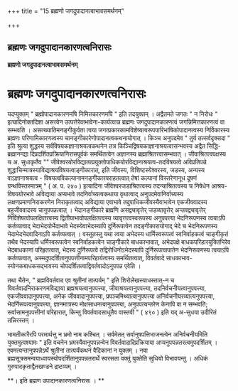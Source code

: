 +++
title = "15 ब्रह्मणो जगदुपादानत्वाभावसमर्थनम्"

+++


## ब्रह्मणः जगदुपादानकारणत्वनिरासः

**ब्रह्मणो जगदुपादानत्वाभावसमर्थनम्**

# ब्रह्मणः जगदुपादानकारणत्वनिरासः

यदप्युक्तम् " ब्रह्मोपादानकारणमषि निमित्तकारणमपि " इति तदयुक्तम् । अद्वैतमते जगतः " न निरोधः " इत्यादिनोक्तदिशा असत्त्वेन उत्पत्तेरेवाभावेना-कार्यत्वान्न ब्रह्मणः जगदुपादानकारणत्वं जगन्निमित्तकारणत्वं वा सम्भवति । असत्ख्यातिमनङ्गीकुर्वता त्वया जगत्प्रकारकामविशेष्यत्वरूपपारिभाषिकोपादानत्वस्य निर्विकारस्य ब्रह्मणः परिणामिकारणत्वस्य चानङ्गीकारेणोपादानत्वकथनायोगात् । किञ्च अनुपदमेव " तुर्य तत्सर्वदृक्सदा ” इति श्रुत्या शुद्धस्य सर्वविषयकज्ञानाश्रयत्वकथनेन तत्र किञ्चिद्विषयकाज्ञानाश्रयत्वासन्भवस्य अद्वैत सिद्धि- ब्रह्मानन्द्या दिप्रदर्शितप्रक्रियानिरासपूर्वकं समर्थितत्वेन अज्ञानस्य ब्रह्माश्रितत्त्वासम्भवात् । जीवाश्रितत्वपक्षस्य च अ. सुधाकृतैव "" जीवेश्वरयोरविद्यातत्प्रयुक्तोपाधिकयोरविद्यानाश्रयत्व-तदविषयत्वे अविप्रतिपन्ने शुद्धाचिन्मात्रस्याविद्याश्रयविषयत्वाङ्गीकारात्, इति जीवस्य, विशिष्टस्येश्वरस्य, जडस्य, अन्यस्य वाऽज्ञानाश्रयत्व - विषयत्वविकल्पानामनङ्गीकारपराहतत्वात् तेषां कल्पानां विस्तरेणानूध दूषणं ग्रन्थविस्तरमात्रम् " ( अ. प. २४० ) इत्यादिना जीवेश्वरजडाश्रितत्वस्य तदन्याश्रितत्वस्य च निषेधेन आश्रय-विषययोरभावे अविद्याया अप्यभावे तदनिर्वाच्यत्वकथाया वृथात्वाद् अनुपदमेवानिर्वाच्यस्य लक्षणप्रमाणनिराकरणेन निराकृतत्वाद् अविद्याया एवाभावे तदुपाधिकजीवस्यैवाभावेन एकजीववादस्य बहुजीववादस्य चानुपपन्नत्वात् । भेदानङ्गीकारे ब्रह्मणि असद्व्यावृत्तेर् जडव्यावृत्तेर् अन्तवद्व्यावृत्तेर् निर्विशेषत्वोपलक्षितत्त्वस्य द्वितीयाभावोपलक्षितत्वस्य व्यावृत्तत्वस्वरूपस्य अनुपपत्त्या भेदनिरूपणस्य त्वयाऽपि कर्तव्यत्वाद् भेदाभेदयोर्भेदाभावे भेदस्येवाभेदस्यापि दुर्निरूपत्वेन तदङ्गीकारायोगाद् भेदे च भेदनिरूपणस्य भेदाभेदभेदवादिनाऽपि कर्तव्यत्वात् । वस्तुतस्तु यथा त्वया अभेदस्य धार्मिस्वरूपत्वं स्वनिर्वाहकत्वं चाङ्गीकृतं तथैव भेदस्यापि धर्मिस्वरूपत्वेन स्वनिर्वाहकत्वेन चाङ्गीकारे बाधकाभावात्, अभेदपक्षे बाधकपरिहारयुक्तिभिरेव भेदबाधकानां परिहृतत्वात्, भेदस्य दुर्निरूपत्वे तद्विरोधिनोऽभेदस्यापि दुर्निरूपत्वापातेन भेदनिरूपणस्य त्वयाऽपि कर्तव्यत्वात्, अस्मदुपदर्शितानुपपत्तीनामपरिहार्यत्वस्य समर्थितत्वात्, विवर्तवादे साधकाभाव- स्योनकबाधकसद्भावस्य चोपदर्शितत्वाद्विवर्तवादोऽनुपपन्न एवेति ।

तथा चैतेन, " ब्रह्मविवर्तवाद एव श्रुतीनां तात्पर्यम् " इति शिरोलेखस्याधस्तात्-न च विवर्तवादनिराकरणमविद्याया ब्रह्मश्रयत्वानुपपत्त्या, जीवाश्रयत्वानुपपत्त्या, तदनिर्वचनीयत्वानुपपत्त्या, एकजीववादानुपपत्त्या, अनेक जीववादानुपपत्त्या, प्रपञ्चमिथ्यात्वानुपपत्त्या अनिर्वचनीयरव्यात्यनुपपत्त्या, भेदर्निरूपत्वानुपपत्त्या, ज्ञानमात्रस्य मोक्षसाधनत्वानुपपत्त्या, अनुपपत्यन्तरेण केनापि वा न सम्भवति; सर्वासामनुपपत्तीनां परिहारात्, किन्तु विवर्तवादसाधुतैव वास्तवी " ( ४९० ) इति यद् अ-सुधया उदीरितं तन्निरस्तम् ।

भामतीकारैरपि परमार्थत्तु न भ्रमो नाम कश्चित् । सर्वमेतत् सर्वानुषपत्तिभाजनत्वेन अनिर्वचनीयमिति युक्तमुत्पश्यामः " इति वचनेन भ्रमस्यैवानुपपन्नन्वेन विवर्तवादादिप्रक्रियाया अप्यनुपपन्नतरत्वमुपदर्शितम् । एवमत्यन्तानुपपन्नेऽर्थे श्रुतीनां तात्पर्यंकथनं वैदिकानां न युक्तम् । नवा ब्रह्मसूत्रसमन्वयाध्वायस्योपदर्शितानुपपन्नतरार्थे स्वरसता वक्तुं युक्तेति सुधियो विभावयन्तु । अधिकं गुरुपादकृताद्वैतखण्डने द्रष्टव्यम् ।

**। इति ब्रह्मण उपादानकारणत्वनिरासः । **

